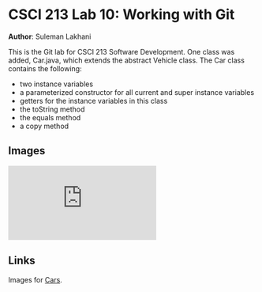 # CSCI 213 Lab 10: Working with Git

**Author**: Suleman Lakhani

This is the Git lab for CSCI 213 Software Development. One class was added, Car.java,
which extends the abstract Vehicle class. The Car class contains the following:
* two instance variables
* a parameterized constructor for all current and super instance variables
* getters for the instance variables in this class
* the toString method
* the equals method
* a copy method

## Images

![This is a alt text.](http://lamborghinicarwallpaperz.blogspot.com/2014/02/cool-fast-cars-wallpapers.html "This is a sample Car image.")

## Links

Images for [Cars](https://www.bing.com/images/search?q=cars).
